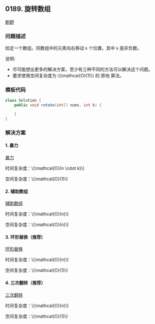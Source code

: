 <script src="https://cdn.bootcss.com/mathjax/2.7.7/MathJax.js?config=TeX-AMS-MML_HTMLorMML"></script>

## 0189. 旋转数组

[刷题](qu0189/solu/Solution.java)

### 问题描述

给定一个数组，将数组中的元素向右移动 `k` 个位置，其中 `k` 是非负数。

说明:

* 尽可能想出更多的解决方案，至少有三种不同的方法可以解决这个问题。
* 要求使用空间复杂度为 \\(\mathcal{O}(1)\\) 的 原地 算法。

### 模板代码

``` java
class Solution {
    public void rotate(int[] nums, int k) {

    }
}
```

### 解决方案

#### 1. 暴力

[暴力](qu0189/solu1/Solution.java)

时间复杂度：\\(\mathcal{O}(n \cdot k)\\)

空间复杂度：\\(\mathcal{O}(1)\\)

#### 2. 辅助数组

[辅助数组](qu0189/solu2/Solution.java)

时间复杂度：\\(\mathcal{O}(n)\\)

空间复杂度：\\(\mathcal{O}(n)\\)

#### 3. 环形替换（推荐）

[环形替换](qu0189/solu3/Solution.java)

时间复杂度：\\(\mathcal{O}(n)\\)

空间复杂度：\\(\mathcal{O}(1)\\)

#### 4. 三次翻转（推荐）

[三次翻转](qu0189/solu4/Solution.java)

时间复杂度：\\(\mathcal{O}(n)\\)

空间复杂度：\\(\mathcal{O}(1)\\)
